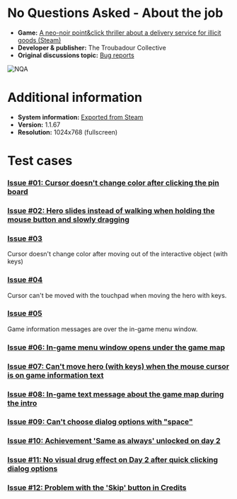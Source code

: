 # No Questions Asked - About the job
- **Game:** [A neo-noir point&click thriller about a delivery service for illicit goods (Steam)](https://store.steampowered.com/app/2259180/No_Questions_Asked/)
- **Developer & publisher:** The Troubadour Collective
- **Original discussions topic:** [Bug reports](https://steamcommunity.com/app/2259180/discussions/0/3767858179341905834/)

![NQA](/Test_Case_Studies/No_Questions_Asked/00.jpg)

# Additional information
- **System information:** [Exported from Steam](/No_Questions_Asked/System_information.md)
- **Version:** 1.1.67
- **Resolution:** 1024x768 (fullscreen)

# Test cases
### [Issue #01: Cursor doesn't change color after clicking the pin board](01.md)

### [Issue #02: Hero slides instead of walking when holding the mouse button and slowly dragging](02.md)

### [Issue #03](03.md)
Cursor doesn't change color after moving out of the interactive object (with keys)

### [Issue #04](04.md)
Cursor can't be moved with the touchpad when moving the hero with keys.

### [Issue #05](05.md)
Game information messages are over the in-game menu window.

### [Issue #06: In-game menu window opens under the game map](06.md)

### [Issue #07: Can't move hero (with keys) when the mouse cursor is on game information text](07.md)

### [Issue #08: In-game text message about the game map during the intro](08.md)

### [Issue #09: Can't choose dialog options with "space"](09.md)

### [Issue #10: Achievement 'Same as always' unlocked on day 2](10.md)

### [Issue #11: No visual drug effect on Day 2 after quick clicking dialog options](11.md)

### [Issue #12: Problem with the 'Skip' button in Credits](12.md)
